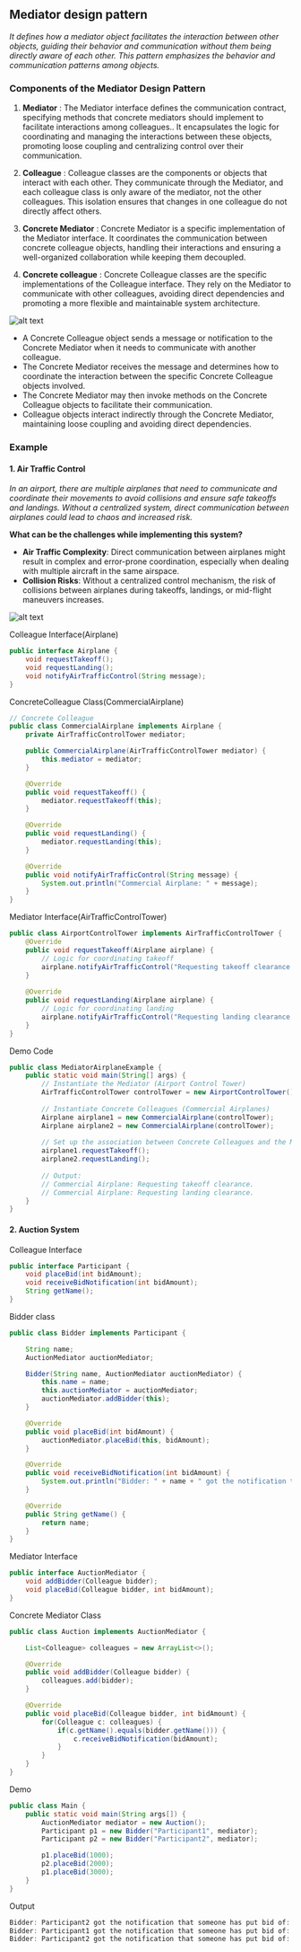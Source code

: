 ## Mediator design pattern

*It defines how a mediator object facilitates the interaction between other objects, guiding their behavior and communication without them being directly aware of each other. This pattern emphasizes the behavior and communication patterns among objects.*

### Components of the Mediator Design Pattern
1. **Mediator** : The Mediator interface defines the communication contract, specifying methods that concrete mediators should implement to facilitate interactions among colleagues.. It encapsulates the logic for coordinating and managing the interactions between these objects, promoting loose coupling and centralizing control over their communication.

2. **Colleague** : Colleague classes are the components or objects that interact with each other. They communicate through the Mediator, and each colleague class is only aware of the mediator, not the other colleagues. This isolation ensures that changes in one colleague do not directly affect others.

3. **Concrete Mediator** : Concrete Mediator is a specific implementation of the Mediator interface. It coordinates the communication between concrete colleague objects, handling their interactions and ensuring a well-organized collaboration while keeping them decoupled.

4. **Concrete colleague** : Concrete Colleague classes are the specific implementations of the Colleague interface. They rely on the Mediator to communicate with other colleagues, avoiding direct dependencies and promoting a more flexible and maintainable system architecture.

![alt text](mediator-pattern-1.png)

- A Concrete Colleague object sends a message or notification to the Concrete Mediator when it needs to communicate with another colleague.
- The Concrete Mediator receives the message and determines how to coordinate the interaction between the specific Concrete Colleague objects involved.
- The Concrete Mediator may then invoke methods on the Concrete Colleague objects to facilitate their communication.
- Colleague objects interact indirectly through the Concrete Mediator, maintaining loose coupling and avoiding direct dependencies.

### Example
#### 1. Air Traffic Control
*In an airport, there are multiple airplanes that need to communicate and coordinate their movements to avoid collisions and ensure safe takeoffs and landings. Without a centralized system, direct communication between airplanes could lead to chaos and increased risk.*

**What can be the challenges while implementing this system?**
- **Air Traffic Complexity**: Direct communication between airplanes might result in complex and error-prone coordination, especially when dealing with multiple aircraft in the same airspace.
- **Collision Risks**: Without a centralized control mechanism, the risk of collisions between airplanes during takeoffs, landings, or mid-flight maneuvers increases.

![alt text](mediator-pattern-2.png)

Colleague Interface(Airplane)
```java
public interface Airplane {
    void requestTakeoff();
    void requestLanding();
    void notifyAirTrafficControl(String message);
}
```

ConcreteColleague Class(CommercialAirplane)
```java
// Concrete Colleague
public class CommercialAirplane implements Airplane {
	private AirTrafficControlTower mediator;

	public CommercialAirplane(AirTrafficControlTower mediator) {
		this.mediator = mediator;
	}

	@Override
	public void requestTakeoff() {
		mediator.requestTakeoff(this);
	}

	@Override
	public void requestLanding() {
		mediator.requestLanding(this);
	}

	@Override
	public void notifyAirTrafficControl(String message) {
		System.out.println("Commercial Airplane: " + message);
	}
}

```

Mediator Interface(AirTrafficControlTower)
```java
public class AirportControlTower implements AirTrafficControlTower {
    @Override
    public void requestTakeoff(Airplane airplane) {
        // Logic for coordinating takeoff
        airplane.notifyAirTrafficControl("Requesting takeoff clearance.");
    }
 
    @Override
    public void requestLanding(Airplane airplane) {
        // Logic for coordinating landing
        airplane.notifyAirTrafficControl("Requesting landing clearance.");
    }
}
```

Demo Code
```java
public class MediatorAirplaneExample {
    public static void main(String[] args) {
        // Instantiate the Mediator (Airport Control Tower)
        AirTrafficControlTower controlTower = new AirportControlTower();
 
        // Instantiate Concrete Colleagues (Commercial Airplanes)
        Airplane airplane1 = new CommercialAirplane(controlTower);
        Airplane airplane2 = new CommercialAirplane(controlTower);
 
        // Set up the association between Concrete Colleagues and the Mediator
        airplane1.requestTakeoff();
        airplane2.requestLanding();
 
        // Output:
        // Commercial Airplane: Requesting takeoff clearance.
        // Commercial Airplane: Requesting landing clearance.
    }
}
```

#### 2. Auction System
Colleague Interface
```java
public interface Participant {
    void placeBid(int bidAmount);
    void receiveBidNotification(int bidAmount);
    String getName();
}
```

Bidder class
```java
public class Bidder implements Participant {

    String name;
    AuctionMediator auctionMediator;

    Bidder(String name, AuctionMediator auctionMediator) {
        this.name = name;
        this.auctionMediator = auctionMediator;
        auctionMediator.addBidder(this);
    }

    @Override
    public void placeBid(int bidAmount) {
        auctionMediator.placeBid(this, bidAmount);
    }

    @Override
    public void receiveBidNotification(int bidAmount) {
        System.out.println("Bidder: " + name + " got the notification that someone has put bid of: " + bidAmount);
    }

    @Override
    public String getName() {
        return name;
    }
}
```

Mediator Interface
```java
public interface AuctionMediator {
    void addBidder(Colleague bidder);
    void placeBid(Colleague bidder, int bidAmount);
}
```
Concrete Mediator Class
```java
public class Auction implements AuctionMediator {

    List<Colleague> colleagues = new ArrayList<>();

    @Override
    public void addBidder(Colleague bidder) {
        colleagues.add(bidder);
    }

    @Override
    public void placeBid(Colleague bidder, int bidAmount) {
        for(Colleague c: colleagues) {
            if(c.getName().equals(bidder.getName())) {
                c.receiveBidNotification(bidAmount);
            }
        }
    }
}
```

Demo
```java
public class Main {
    public static void main(String args[]) {
        AuctionMediator mediator = new Auction();
        Participant p1 = new Bidder("Participant1", mediator);
        Participant p2 = new Bidder("Participant2", mediator);

        p1.placeBid(1000);
        p2.placeBid(2000);
        p1.placeBid(3000);
    }
}

```

Output
```java
Bidder: Participant2 got the notification that someone has put bid of: 1000
Bidder: Participant1 got the notification that someone has put bid of: 2000
Bidder: Participant2 got the notification that someone has put bid of: 2000
```